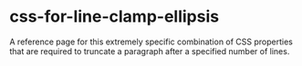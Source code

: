 # css-for-line-clamp-ellipsis

A reference page for this extremely specific combination of CSS properties that are required to truncate a paragraph after a specified number of lines.

